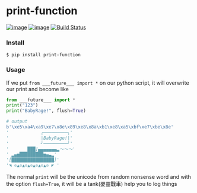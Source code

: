 # print-function
[![image](https://img.shields.io/pypi/v/print-function.svg)](https://python.org/pypi/print-function)
[![image](https://img.shields.io/pypi/dm/print-function.svg)](https://python.org/pypi/print-function)
[![Build Status](https://travis-ci.org/raywu60kg/print-function.svg?branch=master)](https://travis-ci.org/raywu60kg/print-function)
<!--[![image](https://img.shields.io/pypi/pyversions/print-function.svg)](https://python.org/pypi/print-function)-->
### Install
```
$ pip install print-function
```

### Usage
If we put `from ___future___ import *` on our python script, it will overwrite our print and become like

```python
from ___future___ import *
print("123")
print("BabyRage!", flush=True)

# output 
b'\xe5\xa4\xa9\xe7\x8e\x89\xe8\x8a\xb1\xe8\xa5\xbf\xe7\xbe\x8e'
'            ╭─────────╮'
'            |BabyRage!|'
'            ╯─────────╯'
'       ███]▄▄▄▄▄▄▄▃～～～'
' ▂▄▅█████████▅▄▃▂'
'[████████████████]'
'◥ ⊙▲⊙▲⊙▲⊙▲⊙▲⊙▲⊙ ◤ '
``` 

The normal `print` will be the unicode from random nonsense word and with the option  `flush=True`, it will be a tank(嬰靈戰車) help you to log things
